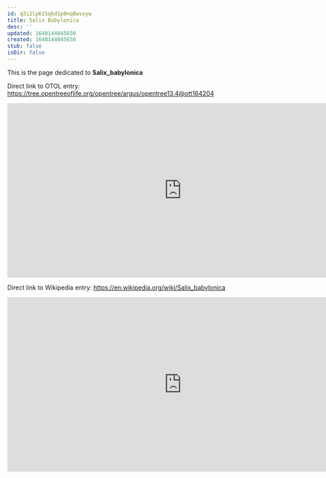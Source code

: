 ```yaml
---
id: q3i2lp615qkd1p0nq0wvxyw
title: Salix Babylonica
desc: ''
updated: 1648144045650
created: 1648144045650
stub: false
isDir: false
---
```

This is the page dedicated to **Salix_babylonica**


Direct link to OTOL entry: https://tree.opentreeoflife.org/opentree/argus/opentree13.4@ott164204



<html>
    <body>
    <iframe src="https://tree.opentreeoflife.org/opentree/argus/opentree13.4@ott164204"
    width="800" height="400" frameborder="0" allowfullscreen> </iframe>
    </body>
</html>
    


Direct link to Wikipedia entry: https://en.wikipedia.org/wiki/Salix_babylonica



<html>
    <body>
    <iframe src="https://en.wikipedia.org/wiki/Salix_babylonica"
    width="800" height="400" frameborder="0" allowfullscreen> </iframe>
    </body>
</html>
    
